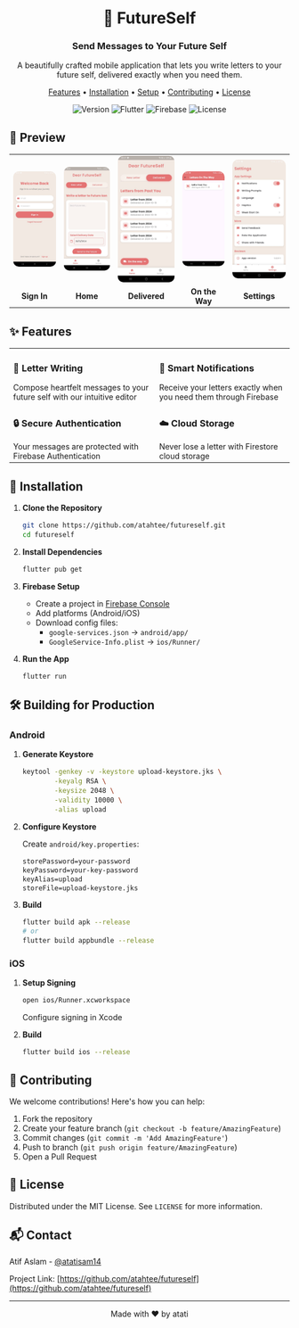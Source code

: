 <div align="center">

# 🌟 FutureSelf

### Send Messages to Your Future Self

A beautifully crafted mobile application that lets you write letters to your future self, delivered exactly when you need them.

[Features](#-features) • [Installation](#-installation) • [Setup](#-setup) • [Contributing](#-contributing) • [License](#-license)

![Version](https://img.shields.io/badge/version-1.0.0-blue)
![Flutter](https://img.shields.io/badge/Flutter-Ready-02569B?logo=flutter)
![Firebase](https://img.shields.io/badge/Firebase-Enabled-FFCA28?logo=firebase)
![License](https://img.shields.io/badge/license-MIT-green)

</div>

## 📱 Preview

<div align="center">
<table>
  <tr>
    <td>
      <img src="./assets/signin_page.jpg" width="200" style="border-radius: 10px" alt="SignIn page"/>
    </td>
    <td>
      <img src="./assets/homepage.jpg" width="200" style="border-radius: 10px" alt="Compose letter"/>
    </td>
    <td>
      <img src="./assets/delivered_letters.jpg" width="200" style="border-radius: 10px" alt="Delivered Letters"/>
    </td>
    <td>
      <img src="./assets/letters_ontheway.jpg" width="200" style="border-radius: 10px" alt="Letters on the way"/>
    </td>
    <td>
      <img src="./assets/settings_page.jpg" width="200" style="border-radius: 10px" alt="Settings page"/>
    </td>
  </tr>
  <tr>
    <td align="center">
      <strong>Sign In</strong>
    </td>
    <td align="center">
      <strong>Home</strong>
    </td>
    <td align="center">
      <strong>Delivered</strong>
    </td>
    <td align="center">
      <strong>On the Way</strong>
    </td>
    <td align="center">
      <strong>Settings</strong>
    </td>
  </tr>
</table>
</div>

## ✨ Features

<table>
  <tr>
    <td>
      <h3>📝 Letter Writing</h3>
      Compose heartfelt messages to your future self with our intuitive editor
    </td>
    <td>
      <h3>🔔 Smart Notifications</h3>
      Receive your letters exactly when you need them through Firebase
    </td>
  </tr>
  <tr>
    <td>
      <h3>🔒 Secure Authentication</h3>
      Your messages are protected with Firebase Authentication
    </td>
    <td>
      <h3>☁️ Cloud Storage</h3>
      Never lose a letter with Firestore cloud storage
    </td>
  </tr>
</table>

## 🚀 Installation

1. **Clone the Repository**

   ```bash
   git clone https://github.com/atahtee/futureself.git
   cd futureself
   ```

2. **Install Dependencies**

   ```bash
   flutter pub get
   ```

3. **Firebase Setup**

   - Create a project in [Firebase Console](https://console.firebase.google.com/)
   - Add platforms (Android/iOS)
   - Download config files:
     - `google-services.json` → `android/app/`
     - `GoogleService-Info.plist` → `ios/Runner/`

4. **Run the App**
   ```bash
   flutter run
   ```

## 🛠️ Building for Production

### Android

1. **Generate Keystore**

   ```bash
   keytool -genkey -v -keystore upload-keystore.jks \
           -keyalg RSA \
           -keysize 2048 \
           -validity 10000 \
           -alias upload
   ```

2. **Configure Keystore**

   Create `android/key.properties`:

   ```properties
   storePassword=your-password
   keyPassword=your-key-password
   keyAlias=upload
   storeFile=upload-keystore.jks
   ```

3. **Build**
   ```bash
   flutter build apk --release
   # or
   flutter build appbundle --release
   ```

### iOS

1. **Setup Signing**

   ```bash
   open ios/Runner.xcworkspace
   ```

   Configure signing in Xcode

2. **Build**
   ```bash
   flutter build ios --release
   ```

## 👥 Contributing

We welcome contributions! Here's how you can help:

1. Fork the repository
2. Create your feature branch (`git checkout -b feature/AmazingFeature`)
3. Commit changes (`git commit -m 'Add AmazingFeature'`)
4. Push to branch (`git push origin feature/AmazingFeature`)
5. Open a Pull Request

## 📄 License

Distributed under the MIT License. See `LICENSE` for more information.

## 📬 Contact

Atif Aslam - [@atatisam14](https://twitter.com/atatwts)

Project Link: [https://github.com/atahtee/futureself](https://github.com/atahtee/futureself)

---

<div align="center">

Made with ❤️ by atati

</div>
